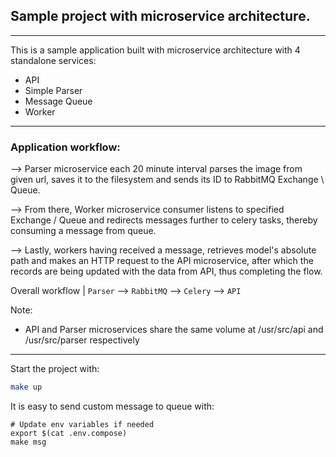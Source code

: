 ## Sample project with microservice architecture.
---

This is a sample application built with microservice architecture with 4 standalone services:
- API
- Simple Parser 
- Message Queue
- Worker

---
### Application workflow:

--> Parser microservice each 20 minute interval parses the image from given url, saves it to the filesystem and sends its ID to RabbitMQ Exchange \ Queue. 

--> From there, Worker microservice consumer listens to specified Exchange / Queue and redirects messages further to celery tasks, thereby consuming a message from queue.

--> Lastly, workers having received a message, retrieves model's absolute path and makes an HTTP request to the API microservice, after which the records are being updated with the data from API, thus completing the flow.


Overall workflow  | `Parser` --> `RabbitMQ` --> `Celery` --> `API`

Note:
- API and Parser microservices share the same volume at /usr/src/api and /usr/src/parser respectively

---
Start the project with:
```sh
make up
```

It is easy to send custom message to queue with:
```
# Update env variables if needed
export $(cat .env.compose)
make msg
```